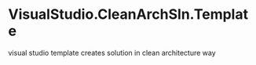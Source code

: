 # VisualStudio.CleanArchSln.Template
visual studio template creates solution in clean architecture way
